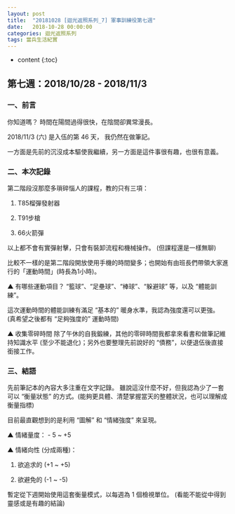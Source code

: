 ```yaml
---
layout: post
title:  "20181028 [迴光返照系列_7] 軍事訓練役第七週"
date:   2018-10-28 00:00:00
categories: 迴光返照系列
tags: 當兵生活紀實
---
```



* content
{:toc}


## 第七週：2018/10/28 - 2018/11/3
### 一、前言
你知道嗎？
時間在陽間過得很快，在陰間卻異常漫長。

2018/11/3 (六) 是入伍的第 46 天，
我仍然在做筆記。

一方面是先前的沉沒成本驅使我繼續，另一方面是這件事很有趣，也很有意義。


### 二、本次記錄
第二階段沒那麼多瑣碎惱人的課程，教的只有三項：

1) T85榴彈發射器

2) T91步槍

3) 66火箭彈


以上都不會有實彈射擊，只會有裝卸流程和機械操作。
(但課程還是一樣無聊)

比較不一樣的是第二階段開放使用手機的時間變多；也開始有由班長們帶領大家進行的「運動時間」(時長為1小時)。

▲ 有哪些運動項目？
“籃球”、“足壘球”、“棒球”、“躲避球” 等，以及 “體能訓練”。

這次運動時間的體能訓練有滿足 “基本的” 暖身水準，我認為強度還可以更強。
(真希望之後都有 “足夠強度的” 運動時間)

▲ 收集零碎時間
除了午休的自我鍛練，其他的零碎時間我都拿來看書和做筆記維持知識水平 (至少不能退化)；另外也要整理先前說好的 “債務”，以便退伍後直接銜接工作。


### 三、結語
先前筆記本的內容大多注重在文字記錄。
雖說這沒什麼不好，但我認為少了一套可以 “衡量狀態” 的方式。(能夠更具體、清楚掌握當天的整體狀況，也可以理解成衡量指標)

目前最直觀想到的是利用 “圖解” 和 “情緒強度” 來呈現。

▲ 情緒量度： - 5 ~ +5


▲ 情緒向性 (分成兩種)：

1. 欲追求的 (+1 ~ +5)

2. 欲避免的 (-1 ~ -5)


暫定從下週開始使用這套衡量模式，以每週為 1 個檢視單位。
(看能不能從中得到靈感或是有趣的結論)